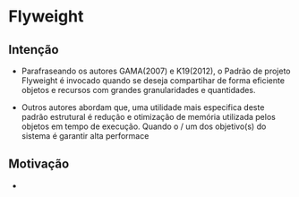 # Flyweight 

## Intenção 

- Parafraseando os autores GAMA(2007) e K19(2012), o Padrão de projeto Flyweight é invocado quando se deseja compartihar de forma eficiente objetos e recursos com grandes granularidades e quantidades. 
    
- Outros autores abordam que, uma utilidade mais especifica deste padrão estrutural é redução e otimização de memória utilizada pelos objetos em tempo de execução. Quando o / um dos objetivo(s) do sistema é garantir alta performace 
  

## Motivação 

- 
